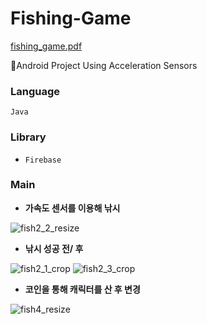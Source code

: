 # Fishing-Game
[fishing_game.pdf](https://github.com/HSHyeon/Fishing-Game/files/5542196/fishing_game.pdf)

🐬Android Project Using Acceleration Sensors

### Language
`Java`

### Library
* `Firebase`



### Main 

* **가속도 센서를 이용해 낚시** 

![fish2_2_resize](https://user-images.githubusercontent.com/60344240/99184739-75c7dc80-2788-11eb-8f74-4476105ab40d.gif)



* **낚시 성공 전/ 후** 

![fish2_1_crop](https://user-images.githubusercontent.com/60344240/99184806-f8e93280-2788-11eb-947f-948213260f23.gif) ![fish2_3_crop](https://user-images.githubusercontent.com/60344240/99184829-2930d100-2789-11eb-8a78-95243c7803e6.gif)



* **코인을 통해 캐릭터를 산 후 변경** 

![fish4_resize](https://user-images.githubusercontent.com/60344240/99184880-9ba1b100-2789-11eb-9c1f-3f912e109450.gif)

